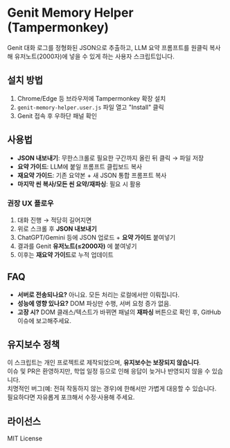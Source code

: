 # Genit Memory Helper (Tampermonkey)

Genit 대화 로그를 정형화된 JSON으로 추출하고, LLM 요약 프롬프트를 원클릭 복사해 유저노트(2000자)에 넣을 수 있게 하는 사용자 스크립트입니다.

## 설치 방법
1. Chrome/Edge 등 브라우저에 Tampermonkey 확장 설치
2. `genit-memory-helper.user.js` 파일 열고 "Install" 클릭
3. Genit 접속 후 우하단 패널 확인

## 사용법
- **JSON 내보내기**: 무한스크롤로 필요한 구간까지 올린 뒤 클릭 → 파일 저장
- **요약 가이드**: LLM에 붙일 프롬프트 클립보드 복사
- **재요약 가이드**: 기존 요약본 + 새 JSON 통합 프롬프트 복사
- **마지막 씬 복사/모든 씬 요약/재파싱**: 필요 시 활용

### 권장 UX 플로우
1. 대화 진행 → 적당히 길어지면  
2. 위로 스크롤 후 **JSON 내보내기**  
3. ChatGPT/Gemini 등에 JSON 업로드 + **요약 가이드** 붙여넣기  
4. 결과를 Genit **유저노트(≤2000자)** 에 붙여넣기  
5. 이후는 **재요약 가이드**로 누적 업데이트

## FAQ
- **서버로 전송되나요?** 아니요. 모든 처리는 로컬에서만 이뤄집니다.
- **성능에 영향 있나요?** DOM 파싱만 수행, 서버 요청 증가 없음.
- **고장 시?** DOM 클래스/텍스트가 바뀌면 패널의 **재파싱** 버튼으로 확인 후, GitHub 이슈에 보고해주세요.

## 유지보수 정책
이 스크립트는 개인 프로젝트로 제작되었으며, **유지보수는 보장되지 않습니다**.  
이슈 및 PR은 환영하지만, 학업 일정 등으로 인해 응답이 늦거나 반영되지 않을 수 있습니다.  
치명적인 버그(예: 전혀 작동하지 않는 경우)에 한해서만 가볍게 대응할 수 있습니다.  
필요하다면 자유롭게 포크해서 수정·사용해 주세요.

## 라이선스
MIT License
